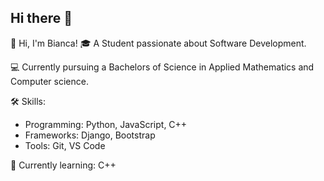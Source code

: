 ## Hi there 👋

👋 Hi, I'm Bianca! 
🎓 A Student passionate about Software Development.

💻 Currently pursuing a Bachelors of Science in Applied Mathematics and Computer science.

🛠️ Skills:  
- Programming: Python, JavaScript, C++  
- Frameworks: Django, Bootstrap
- Tools: Git, VS Code
  
🌱 Currently learning: C++

<!--
**Bianca4dev/Bianca4dev** is a ✨ _special_ ✨ repository because its `README.md` (this file) appears on your GitHub profile.

Here are some ideas to get you started:

- 🔭 I’m currently working on ...
- 🌱 I’m currently learning ...
- 👯 I’m looking to collaborate on ...
- 🤔 I’m looking for help with ...
- 💬 Ask me about ...
- 📫 How to reach me: ...
- 😄 Pronouns: ...
- ⚡ Fun fact: ...
-->
